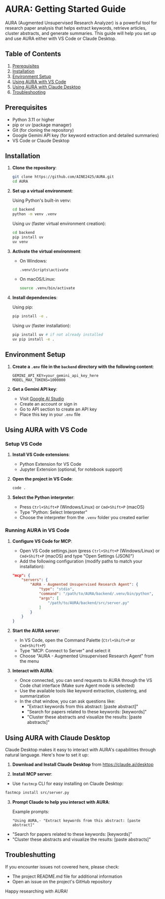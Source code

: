 # AURA: Getting Started Guide

AURA (Augmented Unsupervised Research Analyzer) is a powerful tool for research paper analysis that helps extract keywords, retrieve articles, cluster abstracts, and generate summaries. This guide will help you set up and use AURA either with VS Code or Claude Desktop.

## Table of Contents

1. [Prerequisites](#prerequisites)
2. [Installation](#installation)
3. [Environment Setup](#environment-setup)
4. [Using AURA with VS Code](#using-aura-with-vs-code)
5. [Using AURA with Claude Desktop](#using-aura-with-claude-desktop)
6. [Troubleshooting](#troubleshooting)

## Prerequisites

- Python 3.11 or higher
- pip or uv (package manager)
- Git (for cloning the repository)
- Google Gemini API key (for keyword extraction and detailed summaries)
- VS Code or Claude Desktop

## Installation

1. **Clone the repository**:

   ```bash
   git clone https://github.com/AINE2425/AURA.git
   cd AURA
   ```

2. **Set up a virtual environment**:

   Using Python's built-in venv:

   ```bash
   cd backend
   python -m venv .venv
   ```

   Using uv (faster virtual environment creation):

   ```bash
   cd backend
   pip install uv
   uv venv
   ```

3. **Activate the virtual environment**:

   - On Windows:
     ```bash
     .venv\Scripts\activate
     ```
   - On macOS/Linux:
     ```bash
     source .venv/bin/activate
     ```

4. **Install dependencies**:

   Using pip:

   ```bash
   pip install -e .
   ```

   Using uv (faster installation):

   ```bash
   pip install uv # if not already installed
   uv pip install -e .
   ```

## Environment Setup

1. **Create a `.env` file in the `backend` directory with the following content**:

   ```
   GEMINI_API_KEY=your_gemini_api_key_here
   MODEL_MAX_TOKENS=1000000
   ```

2. **Get a Gemini API key**:
   - Visit [Google AI Studio](https://aistudio.google.com/)
   - Create an account or sign in
   - Go to API section to create an API key
   - Place this key in your `.env` file

## Using AURA with VS Code

### Setup VS Code

1. **Install VS Code extensions**:

   - Python Extension for VS Code
   - Jupyter Extension (optional, for notebook support)

2. **Open the project in VS Code**:

   ```bash
   code .
   ```

3. **Select the Python interpreter**:
   - Press `Ctrl+Shift+P` (Windows/Linux) or `Cmd+Shift+P` (macOS)
   - Type "Python: Select Interpreter"
   - Choose the interpreter from the `.venv` folder you created earlier

### Running AURA in VS Code

1. **Configure VS Code for MCP**:

   - Open VS Code settings.json (press `Ctrl+Shift+P` (Windows/Linux) or `Cmd+Shift+P` (macOS) and type "Open Settings (JSON)")
   - Add the following configuration (modify paths to match your installation):

   ```json
   "mcp": {
       "servers": {
           "AURA - Augmented Unsupervised Research Agent": {
               "type": "stdio",
               "command": "/path/to/AURA/backend/.venv/bin/python",
               "args": [
                   "/path/to/AURA/backend/src/server.py"
               ]
           }
       }
   }
   ```

2. **Start the AURA server**:

   - In VS Code, open the Command Palette (`Ctrl+Shift+P` or `Cmd+Shift+P`)
   - Type "MCP: Connect to Server" and select it
   - Choose "AURA - Augmented Unsupervised Research Agent" from the menu

3. **Interact with AURA**:
   - Once connected, you can send requests to AURA through the VS Code chat interface (Make sure Agent mode is selected)
   - Use the available tools like keyword extraction, clustering, and summarization
   - In the chat window, you can ask questions like:
     - "Extract keywords from this abstract: [paste abstract]"
     - "Search for papers related to these keywords: [keywords]"
     - "Cluster these abstracts and visualize the results: [paste abstracts]"

## Using AURA with Claude Desktop

Claude Desktop makes it easy to interact with AURA's capabilities through natural language. Here's how to set it up:

1. **Download and Install Claude Desktop** from https://claude.ai/desktop

2. **Install MCP server**:

- Use `fastmcp` CLI for easy installing on Claude Desktop:

```bash
fastmcp install src/server.py
```

3. **Prompt Claude to help you interact with AURA**:

   Example prompts:

   ```
   "Using AURA,- "Extract keywords from this abstract: [paste abstract]"
   ```

- "Search for papers related to these keywords: [keywords]"
- "Cluster these abstracts and visualize the results: [paste abstracts]"

## Troubleshutting

If you encounter issues not covered here, please check:

- The project README.md file for additional information
- Open an issue on the project's GitHub repository

Happy researching with AURA!
